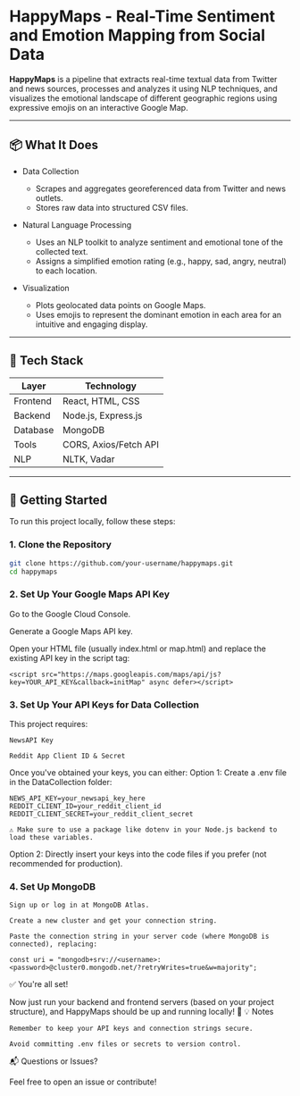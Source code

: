 # HappyMaps - Real-Time Sentiment and Emotion Mapping from Social Data

**HappyMaps** is a pipeline that extracts real-time textual data from Twitter and news sources, processes and analyzes it using NLP techniques, and visualizes the emotional landscape of different geographic regions using expressive emojis on an interactive Google Map.

---

## 📦 What It Does
- Data Collection
    - Scrapes and aggregates georeferenced data from Twitter and news outlets.
    - Stores raw data into structured CSV files.

- Natural Language Processing
    - Uses an NLP toolkit to analyze sentiment and emotional tone of the collected text.
    - Assigns a simplified emotion rating (e.g., happy, sad, angry, neutral) to each location.

- Visualization
    - Plots geolocated data points on Google Maps.
    - Uses emojis to represent the dominant emotion in each area for an intuitive and engaging display.

---
## 🧰 Tech Stack

| Layer     | Technology             |
|-----------|------------------------|
| Frontend  | React, HTML, CSS       |
| Backend   | Node.js, Express.js    |
| Database  | MongoDB                |
| Tools     | CORS, Axios/Fetch API  |
| NLP       | NLTK, Vadar            |

---


## 🚀 Getting Started

To run this project locally, follow these steps:

### 1. Clone the Repository
```bash
git clone https://github.com/your-username/happymaps.git
cd happymaps
```

### 2. Set Up Your Google Maps API Key

Go to the Google Cloud Console.

Generate a Google Maps API key.

Open your HTML file (usually index.html or map.html) and replace the existing API key in the script tag:

```
<script src="https://maps.googleapis.com/maps/api/js?key=YOUR_API_KEY&callback=initMap" async defer></script>
```

### 3. Set Up Your API Keys for Data Collection

This project requires:

    NewsAPI Key

    Reddit App Client ID & Secret

Once you've obtained your keys, you can either:
Option 1: Create a .env file in the DataCollection folder:

```
NEWS_API_KEY=your_newsapi_key_here
REDDIT_CLIENT_ID=your_reddit_client_id
REDDIT_CLIENT_SECRET=your_reddit_client_secret
```

    ⚠️ Make sure to use a package like dotenv in your Node.js backend to load these variables.

Option 2: Directly insert your keys into the code files if you prefer (not recommended for production).


### 4. Set Up MongoDB

    Sign up or log in at MongoDB Atlas.

    Create a new cluster and get your connection string.

    Paste the connection string in your server code (where MongoDB is connected), replacing:

```
const uri = "mongodb+srv://<username>:<password>@cluster0.mongodb.net/?retryWrites=true&w=majority";
```

✅ You're all set!

Now just run your backend and frontend servers (based on your project structure), and HappyMaps should be up and running locally! 🎉
💡 Notes

    Remember to keep your API keys and connection strings secure.

    Avoid committing .env files or secrets to version control.

📬 Questions or Issues?

Feel free to open an issue or contribute!
